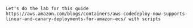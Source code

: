 `
Let's do the lab for this guide https://aws.amazon.com/blogs/containers/aws-codedeploy-now-supports-linear-and-canary-deployments-for-amazon-ecs/ with scripts
`
